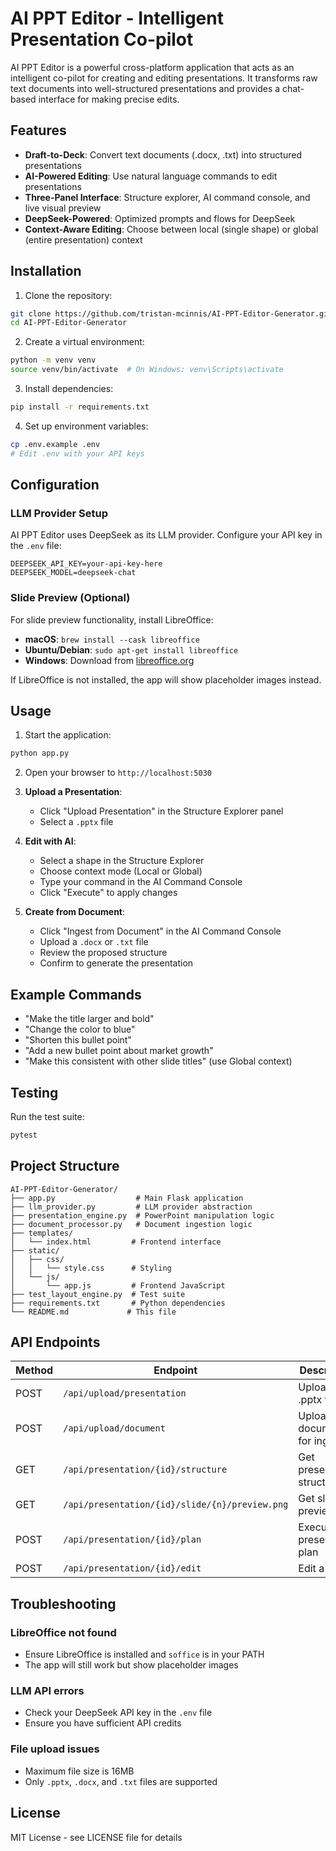 # AI PPT Editor - Intelligent Presentation Co-pilot

AI PPT Editor is a powerful cross-platform application that acts as an intelligent co-pilot for creating and editing presentations. It transforms raw text documents into well-structured presentations and provides a chat-based interface for making precise edits.

## Features

- **Draft-to-Deck**: Convert text documents (.docx, .txt) into structured presentations
- **AI-Powered Editing**: Use natural language commands to edit presentations
- **Three-Panel Interface**: Structure explorer, AI command console, and live visual preview
- **DeepSeek-Powered**: Optimized prompts and flows for DeepSeek
- **Context-Aware Editing**: Choose between local (single shape) or global (entire presentation) context

## Installation

1. Clone the repository:
```bash
git clone https://github.com/tristan-mcinnis/AI-PPT-Editor-Generator.git
cd AI-PPT-Editor-Generator
```

2. Create a virtual environment:
```bash
python -m venv venv
source venv/bin/activate  # On Windows: venv\Scripts\activate
```

3. Install dependencies:
```bash
pip install -r requirements.txt
```

4. Set up environment variables:
```bash
cp .env.example .env
# Edit .env with your API keys
```

## Configuration

### LLM Provider Setup

AI PPT Editor uses DeepSeek as its LLM provider. Configure your API key in the `.env` file:

```
DEEPSEEK_API_KEY=your-api-key-here
DEEPSEEK_MODEL=deepseek-chat
```

### Slide Preview (Optional)

For slide preview functionality, install LibreOffice:

- **macOS**: `brew install --cask libreoffice`
- **Ubuntu/Debian**: `sudo apt-get install libreoffice`
- **Windows**: Download from [libreoffice.org](https://www.libreoffice.org/)

If LibreOffice is not installed, the app will show placeholder images instead.

## Usage

1. Start the application:
```bash
python app.py
```

2. Open your browser to `http://localhost:5030`

3. **Upload a Presentation**:
   - Click "Upload Presentation" in the Structure Explorer panel
   - Select a `.pptx` file

4. **Edit with AI**:
   - Select a shape in the Structure Explorer
   - Choose context mode (Local or Global)
   - Type your command in the AI Command Console
   - Click "Execute" to apply changes

5. **Create from Document**:
   - Click "Ingest from Document" in the AI Command Console
   - Upload a `.docx` or `.txt` file
   - Review the proposed structure
   - Confirm to generate the presentation

## Example Commands

- "Make the title larger and bold"
- "Change the color to blue"
- "Shorten this bullet point"
- "Add a new bullet point about market growth"
- "Make this consistent with other slide titles" (use Global context)

## Testing

Run the test suite:
```bash
pytest
```

## Project Structure

```
AI-PPT-Editor-Generator/
├── app.py                  # Main Flask application
├── llm_provider.py         # LLM provider abstraction
├── presentation_engine.py  # PowerPoint manipulation logic
├── document_processor.py   # Document ingestion logic
├── templates/
│   └── index.html         # Frontend interface
├── static/
│   ├── css/
│   │   └── style.css      # Styling
│   └── js/
│       └── app.js         # Frontend JavaScript
├── test_layout_engine.py  # Test suite
├── requirements.txt       # Python dependencies
└── README.md             # This file
```

## API Endpoints

| Method | Endpoint | Description |
|--------|----------|-------------|
| POST | `/api/upload/presentation` | Upload a .pptx file |
| POST | `/api/upload/document` | Upload a document for ingestion |
| GET | `/api/presentation/{id}/structure` | Get presentation structure |
| GET | `/api/presentation/{id}/slide/{n}/preview.png` | Get slide preview |
| POST | `/api/presentation/{id}/plan` | Execute presentation plan |
| POST | `/api/presentation/{id}/edit` | Edit a shape |

## Troubleshooting

### LibreOffice not found
- Ensure LibreOffice is installed and `soffice` is in your PATH
- The app will still work but show placeholder images

### LLM API errors
- Check your DeepSeek API key in the `.env` file
- Ensure you have sufficient API credits

### File upload issues
- Maximum file size is 16MB
- Only `.pptx`, `.docx`, and `.txt` files are supported

## License

MIT License - see LICENSE file for details
